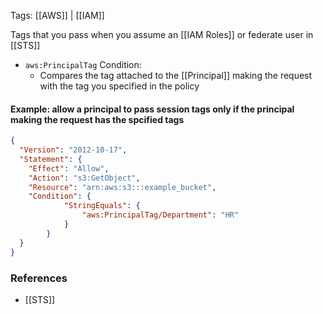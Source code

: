 
Tags: [[AWS]] | [[IAM]]

Tags that you pass when you assume an [[IAM Roles]] or federate user in [[STS]]

- `aws:PrincipalTag` Condition:
    - Compares the tag attached to the [[Principal]] making the request with the tag you specified in the policy

#### Example: allow a principal to pass session tags only if the principal making the request has the spcified tags

```json
{
  "Version": "2012-10-17",
  "Statement": {
    "Effect": "Allow",
    "Action": "s3:GetObject",
    "Resource": "arn:aws:s3:::example_bucket",
    "Condition": {
            "StringEquals": {
                "aws:PrincipalTag/Department": "HR"
            }
        }
  }
}
```


### References
- [[STS]]

